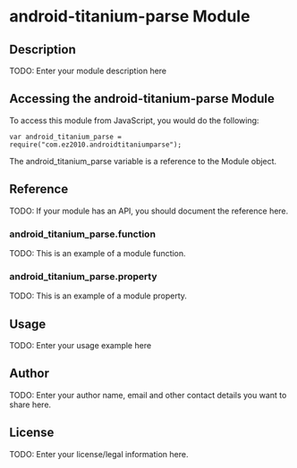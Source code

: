 # android-titanium-parse Module

## Description

TODO: Enter your module description here

## Accessing the android-titanium-parse Module

To access this module from JavaScript, you would do the following:

    var android_titanium_parse = require("com.ez2010.androidtitaniumparse");

The android_titanium_parse variable is a reference to the Module object.

## Reference

TODO: If your module has an API, you should document
the reference here.

### android_titanium_parse.function

TODO: This is an example of a module function.

### android_titanium_parse.property

TODO: This is an example of a module property.

## Usage

TODO: Enter your usage example here

## Author

TODO: Enter your author name, email and other contact
details you want to share here.

## License

TODO: Enter your license/legal information here.
